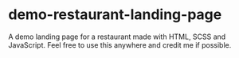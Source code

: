 # demo-restaurant-landing-page
A demo landing page for a restaurant made with HTML, SCSS and JavaScript. Feel free to use this anywhere and credit me if possible.
